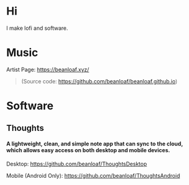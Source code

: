 # Hi
I make lofi and software.


# Music
Artist Page: https://beanloaf.xyz/

> (Source code: https://github.com/beanloaf/beanloaf.github.io)


# Software
## Thoughts
#### A lightweight, clean, and simple note app that can sync to the cloud, which allows easy access on both desktop and mobile devices.

Desktop: https://github.com/beanloaf/ThoughtsDesktop

Mobile (Android Only): https://github.com/beanloaf/ThoughtsAndroid
